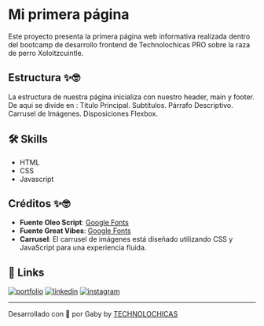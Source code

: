 
# Mi primera página 


Este proyecto presenta la primera página web informativa realizada dentro del bootcamp de desarrollo frontend de Technolochicas PRO sobre la raza de perro Xoloitzcuintle. 


## Estructura ✨🤓

La estructura de nuestra página inicializa con nuestro header, main y footer.
De aqui se divide en :
Título Principal.
Subtítulos.
Párrafo Descriptivo.
Carrusel de Imágenes.
Disposiciones Flexbox.


## 🛠 Skills

* HTML
* CSS
* Javascript

## Créditos ✨🤓

- **Fuente Oleo Script**: [Google Fonts](https://fonts.google.com/specimen/Oleo+Script)
- **Fuente Great Vibes**: [Google Fonts](https://fonts.google.com/specimen/Great+Vibes)
- **Carrusel**: El carrusel de imágenes está diseñado utilizando CSS y JavaScript para una experiencia fluida.




## 🔗 Links
[![portfolio](https://img.shields.io/badge/my_portfolio-000?style=for-the-badge&logo=ko-fi&logoColor=white)](https://portafolio-gablim20.vercel.app/)
[![linkedin](https://img.shields.io/badge/linkedin-0A66C2?style=for-the-badge&logo=linkedin&logoColor=white)](https://www.linkedin.com/in/gabriela-guadalupe-lim%C3%B3n-mu%C3%B1oz-bb9777210/)
[![instagram](https://img.shields.io/badge/instagram-1DA1F2?style=for-the-badge&logo=instagram&logoColor=white)](https://www.instagram.com/gaby_muns/)

---
Desarrollado con 💜 por Gaby by [TECHNOLOCHICAS](https://tecnolochicas.mx/)